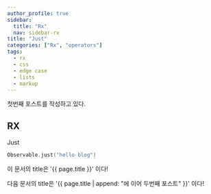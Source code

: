 ```yaml
---
author_profile: true
sidebar:
  title: "Rx"
  nav: sidebar-rx
title: "Just"
categories: ["Rx", "operators"]
tags:
  - rx
  - css
  - edge case
  - lists
  - markup
---
```


첫번째 포스트를 작성하고 있다.

## RX

Just

```swift
Observable.just("hello blog")
```

이 문서의 title은 '{{ page.title }}' 이다!

다음 문서의 title은 '{{ page.title | append: "에 이어 두번째 포스트" }}' 이다!

